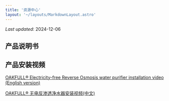 ```yaml
---
title: '资源中心'
layout: '~/layouts/MarkdownLayout.astro'
---
```


_Last updated_: 2024-12-06

## 产品说明书

## 产品安装视频

[OAKFULL®️ Electricity-free Reverse Osmosis water purifier installation video (English version)](https://www.youtube.com/watch?v=j-TKZl7S4a0)

[OAKFULL®️ 无电反渗透净水器安装视频(中文)](https://www.bilibili.com/video/BV1J8q5YgE2e)